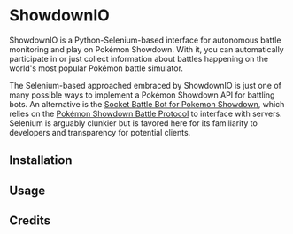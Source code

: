 # ShowdownIO
ShowdownIO is a Python-Selenium-based interface for autonomous battle monitoring and play on Pokémon Showdown. With it, you can automatically participate in or just collect information about battles happening on the world's most popular Pokémon battle simulator. 

The Selenium-based approached embraced by ShowdownIO is just one of many possible ways to implement a Pokémon Showdown API for battling bots. An alternative is the [Socket Battle Bot for Pokemon Showdown](https://github.com/Synedh/showdown-battle-bot), which relies on the [Pokémon Showdown Battle Protocol](https://github.com/Zarel/Pokemon-Showdown/blob/master/PROTOCOL.md) to interface with servers. Selenium is arguably clunkier but is favored here for its familiarity to developers and transparency for potential clients. 

## Installation

## Usage

## Credits
